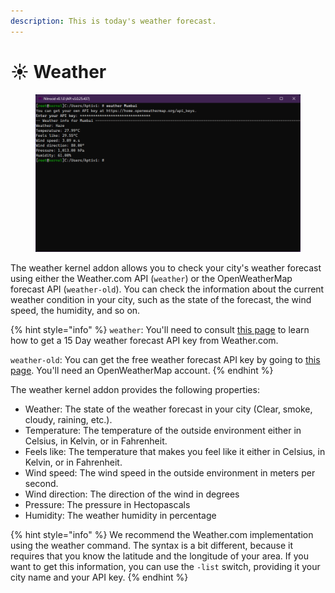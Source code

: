 ```yaml
---
description: This is today's weather forecast.
---
```


# ☀️ Weather

<figure><img src="../../../../.gitbook/assets/041-weather.png" alt=""><figcaption></figcaption></figure>

The weather kernel addon allows you to check your city's weather forecast using either the Weather.com API (`weather`) or the OpenWeatherMap forecast API (`weather-old`). You can check the information about the current weather condition in your city, such as the state of the forecast, the wind speed, the humidity, and so on.

{% hint style="info" %}
`weather`: You'll need to consult [this page](https://www.ibm.com/products/environmental-intelligence-suite) to learn how to get a 15 Day weather forecast API key from Weather.com.

`weather-old`: You can get the free weather forecast API key by going to [this page](https://home.openweathermap.org/api\_keys). You'll need an OpenWeatherMap account.
{% endhint %}

The weather kernel addon provides the following properties:

* Weather: The state of the weather forecast in your city (Clear, smoke, cloudy, raining, etc.).
* Temperature: The temperature of the outside environment either in Celsius, in Kelvin, or in Fahrenheit.
* Feels like: The temperature that makes you feel like it either in Celsius, in Kelvin, or in Fahrenheit.
* Wind speed: The wind speed in the outside environment in meters per second.
* Wind direction: The direction of the wind in degrees
* Pressure: The pressure in Hectopascals
* Humidity: The weather humidity in percentage

{% hint style="info" %}
We recommend the Weather.com implementation using the weather command. The syntax is a bit different, because it requires that you know the latitude and the longitude of your area. If you want to get this information, you can use the `-list` switch, providing it your city name and your API key.
{% endhint %}
